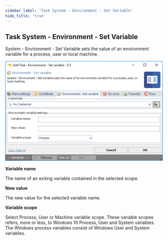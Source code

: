 ```yaml
---
sidebar_label: 'Task System - Environment - Set Variable'
hide_title: 'true'
---
```


## Task System - Environment - Set Variable

System - Environment - Set Variable sets the value of an environment variable for a process, user or local machine.

![](../../../static/img/tasksystemenvironmentsetvariable.png)

**Variable name**

The name of an exiting variable contained in the selected scope.
 
**New value**

The new value for the selected variable name.
 
**Variable scope**

Select Process, User or Machine variable scope. These variable scopes refers, more or less, to Windows 10 Process, User and System variables. The Windows process variables consist of Windows User and System variables.